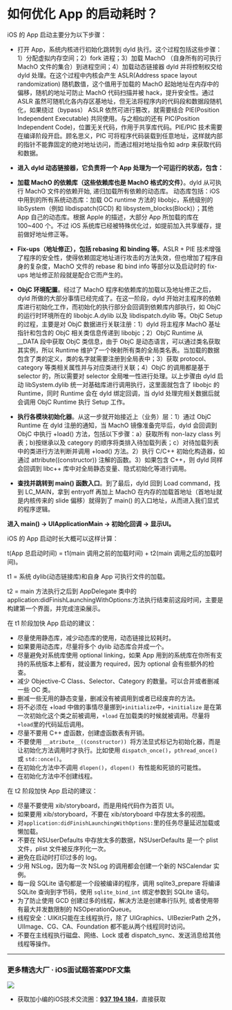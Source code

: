 # 如何优化 App 的启动耗时？

iOS 的 App 启动主要分为以下步骤：

* 打开 App，系统内核进行初始化跳转到 dyld 执行。这个过程包括这些步骤：1）分配虚拟内存空间；2）fork 进程；3）加载 MachO （自身所有的可执行 MachO 文件的集合）到进程空间；4）加载动态链接器 dyld 并将控制权交给 dyld 处理。在这个过程中内核会产生 ASLR(Address space layout randomization) 随机数值，这个值用于加载的 MachO 起始地址在内存中的偏移，随机的地址可防止 MachO 代码扫描并被 hack，提升安全性。通过 ASLR 虽然可随机化各内存区基地址，但无法将程序内的代码段和数据段随机化，如果绕过（bypass） ASLR 依然可进行篡改，就需要结合 PIE(Position Independent Executable) 共同使用。与之相似的还有 PIC(Position Independent Code)，位置无关代码，作用于共享库代码。PIE/PIC 技术需要在编译阶段开启。顾名思义，PIC 可将程序代码装载到任意地址，这样就内部的指针不能靠固定的绝对地址访问，而通过相对地址指令如 adrp 来获取代码和数据。

* **进入 dyld 动态链接器，它负责将一个 App 处理为一个可运行的状态，包含：**

* **加载 MachO 的依赖库（这些依赖库也是 MachO 格式的文件）**。dyld 从可执行 MachO 文件的依赖开始, 递归加载所有依赖的动态库。 动态库包括：iOS 中用到的所有系统动态库：加载 OC runtime 方法的 libobjc，系统级别的 libSystem（例如 libdispatch(GCD) 和 libsystem_blocks(Block)）；其他 App 自己的动态库。根据 Apple 的描述，大部分 App 所加载的库在 100~400 个。不过 iOS 系统库已经被特殊优化过，如提前加入共享缓存，提前做好地址修正等。

* **Fix-ups（地址修正），包括 rebasing 和 binding 等**。ASLR + PIE 技术增强了程序的安全性，使得依赖固定地址进行攻击的方法失效，但也增加了程序自身的复杂度，MachO 文件的 rebase 和 bind info 等部分以及启动时的 fix-ups 地址修正阶段就是配合它而产生的。
* **ObjC 环境配置**。经过了 MachO 程序和依赖库的加载以及地址修正之后，dyld 所做的大部分事情已经完成了。在这一阶段，dyld 开始对主程序的依赖库进行初始化工作，而初始化的执行部分会回调到依赖库内部执行，如 ObjC 的运行时环境所在的 libobjc.A.dylib 以及 libdispatch.dylib 等。ObjC Setup 的过程，主要是对 ObjC 数据进行关联注册：1）dyld 将主程序 MachO 基址指针和包含的 ObjC 相关类信息传递到 libobjc；2）ObjC Runtime 从 __DATA 段中获取 ObjC 类信息，由于 ObjC 是动态语言，可以通过类名获取其实例，所以 Runtime 维护了一个映射所有类的全局类名表。当加载的数据包含了类的定义，类的名字就需要注册到全局表中；3）获取 protocol、category 等类相关属性并与对应类进行关联；4）ObjC 的调用都是基于 selector 的，所以需要对 selector 全局唯一性进行处理。以上步骤由 dyld 启动 libSystem.dylib 统一对基础库进行调用执行，这里面就包含了 libobjc 的 Runtime，同时 Runtime 会在 dyld 绑定回调，当 dyld 处理完相关数据后就会调用 ObjC Runtime 执行 Setup 工作。

* **执行各模块初始化器**。从这一步就开始接近上（业务）层：1）通过 ObjC Runtime 在 dyld 注册的通知，当 MachO 镜像准备完毕后，dyld 会回调到 ObjC 中执行 +load() 方法，包括以下步骤：a）获取所有 non-lazy class 列表；b)按继承以及 category 的顺序将类排入待加载列表；c）对待加载列表中的类进行方法判断并调用 +load() 方法。2）执行 C/C++ 初始化构造器，如通过 attribute((constructor)) 注解的函数。3）如果包含 C++，则 dyld 同样会回调到 libc++ 库中对全局静态变量、隐式初始化等进行调用。
* **查找并跳转到 main() 函数入口**。到了最后，dyld 回到 Load command，找到 LC_MAIN，拿到 entryoff 再加上 MachO 在内存的加载首地址（首地址就是内核传来的 slide 偏移）就得到了 main() 的入口地址，从而进入我们显式的程序逻辑。

**进入 main() -> UIApplicationMain -> 初始化回调 -> 显示UI。**

iOS 的 App 启动时长大概可以这样计算：

t(App 总启动时间) = t1(main 调用之前的加载时间) + t2(main 调用之后的加载时间)。

t1 = 系统 dylib(动态链接库)和自身 App 可执行文件的加载。

t2 = main 方法执行之后到 AppDelegate 类中的 application:didFinishLaunchingWithOptions:方法执行结束前这段时间，主要是构建第一个界面，并完成渲染展示。

在 t1 阶段加快 App 启动的建议：
* 尽量使用静态库，减少动态库的使用，动态链接比较耗时。
* 如果要用动态库，尽量将多个 dylib 动态库合并成一个。
* 尽量避免对系统库使用 optional linking，如果 App 用到的系统库在你所有支持的系统版本上都有，就设置为 required，因为 optional 会有些额外的检查。
* 减少 Objective-C Class、Selector、Category 的数量。可以合并或者删减一些 OC 类。
* 删减一些无用的静态变量，删减没有被调用到或者已经废弃的方法。
* 将不必须在 +load 中做的事情尽量挪到` +initialize `中，`+initialize` 是在第一次初始化这个类之前被调用，`+load` 在加载类的时候就被调用。尽量将` +load `里的代码延后调用。
* 尽量不要用 C++ 虚函数，创建虚函数表有开销。
* 不要使用 `__atribute__((constructor)) `将方法显式标记为初始化器，而是让初始化方法调用时才执行。比如使用 `dispatch_once()`，`pthread_once() `或 `std::once()`。
* 在初始化方法中不调用 `dlopen()`，`dlopen() `有性能和死锁的可能性。
* 在初始化方法中不创建线程。

在 t2 阶段加快 App 启动的建议：
* 尽量不要使用 xib/storyboard，而是用纯代码作为首页 UI。
* 如果要用 xib/storyboard，不要在 xib/storyboard 中存放太多的视图。
* 对` application:didFinishLaunchingWithOptions: `里的任务尽量延迟加载或懒加载。
* 不要在 NSUserDefaults 中存放太多的数据，NSUserDefaults 是一个 plist 文件，plist 文件被反序列化一次。
* 避免在启动时打印过多的 log。
* 少用 NSLog，因为每一次 NSLog 的调用都会创建一个新的 NSCalendar 实例。
* 每一段 SQLite 语句都是一个段被编译的程序，调用 sqlite3_prepare 将编译 SQLite 查询到字节码，使用 `sqlite_bind_int` 绑定参数到 SQLite 语句。
* 为了防止使用 GCD 创建过多的线程，解决方法是创建串行队列, 或者使用带有最大并发数限制的 NSOperationQueue。
* 线程安全：UIKit只能在主线程执行，除了 UIGraphics、UIBezierPath 之外，UIImage、CG、CA、Foundation 都不能从两个线程同时访问。
* 不要在主线程执行磁盘、网络、Lock 或者 dispatch_sync、发送消息给其他线程等操作。

***
### 更多精选大厂 · iOS面试题答案PDF文集

![](https://upload-images.jianshu.io/upload_images/17495317-e01b6f4e054727b7.png?imageMogr2/auto-orient/strip%7CimageView2/2/w/1240)
* 获取加小编的iOS技术交流圈：**[937 194 184](https://jq.qq.com/?_wv=1027&k=5PARXCI)**，直接获取
